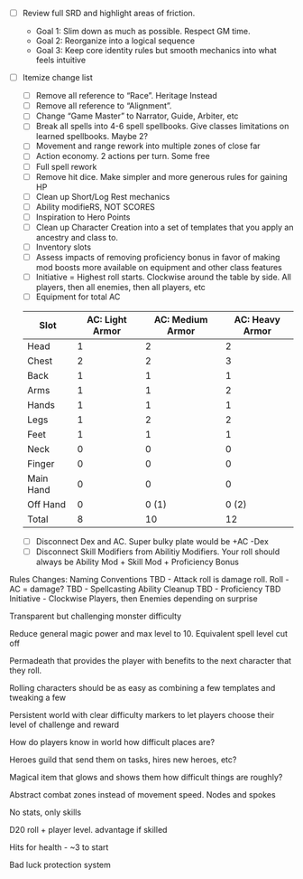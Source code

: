 
- [ ] Review full SRD and highlight areas of friction.
    - Goal 1: Slim down as much as possible. Respect GM time.
    - Goal 2: Reorganize into a logical sequence
    - Goal 3: Keep core identity rules but smooth mechanics into what feels intuitive

- [ ] Itemize change list
    
    - [ ] Remove all reference to “Race”. Heritage Instead
    - [ ] Remove all reference to “Alignment”.
    - [ ] Change “Game Master” to Narrator, Guide, Arbiter, etc
    - [ ] Break all spells into 4-6 spell spellbooks. Give classes limitations on learned spellbooks. Maybe 2?
    - [ ] Movement and range rework into multiple zones of close far
    - [ ] Action economy. 2 actions per turn. Some free
    - [ ] Full spell rework
    - [ ] Remove hit dice. Make simpler and more generous rules for gaining HP
    - [ ] Clean up Short/Log Rest mechanics
    - [ ] Ability modifieRS, NOT SCORES
    - [ ] Inspiration to Hero Points
    - [ ] Clean up Character Creation into a set of templates that you apply an ancestry and class to.
    - [ ] Inventory slots
    - [ ] Assess impacts of removing proficiency bonus in favor of making mod boosts more available on equipment and other class features
    - [ ] Initiative = Highest roll starts. Clockwise around the table by side. All players, then all enemies, then all players, etc
    - [ ] Equipment for total AC
    
    |Slot|AC: Light Armor|AC: Medium Armor|AC: Heavy Armor|
    |---|---|---|---|
    |Head|1|2|2|
    |Chest|2|2|3|
    |Back|1|1|1|
    |Arms|1|1|2|
    |Hands|1|1|1|
    |Legs|1|2|2|
    |Feet|1|1|1|
    |Neck|0|0|0|
    |Finger|0|0|0|
    |Main Hand|0|0|0|
    |Off Hand|0|0 (1)|0 (2)|
    |Total|8|10|12|
    
    - [ ] Disconnect Dex and AC. Super bulky plate would be +AC -Dex
    - [ ] Disconnect Skill Modifiers from Abilitiy Modifiers. Your roll should always be Ability Mod + Skill Mod + Proficiency Bonus

Rules Changes:
	Naming Conventions
	TBD - Attack roll is damage roll. Roll - AC = damage?
	TBD - Spellcasting Ability Cleanup
	TBD - Proficiency
	TBD Initiative - Clockwise Players, then Enemies depending on surprise

Transparent but challenging monster difficulty

Reduce general magic power and max level to 10. Equivalent spell level cut off

Permadeath that provides the player with benefits to the next character that they roll.

Rolling characters should be as easy as combining a few templates and tweaking a few

Persistent world with clear difficulty markers to let players choose their level of challenge and reward

How do players know in world how difficult places are?

Heroes guild that send them on tasks, hires new heroes, etc?

Magical item that glows and shows them how difficult things are roughly?

Abstract combat zones instead of movement speed. Nodes and spokes

No stats, only skills

D20 roll + player level. advantage if skilled

Hits for health - ~3 to start

Bad luck protection system